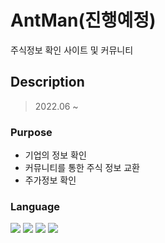 # AntMan(진행예정)

주식정보 확인 사이트 및 커뮤니티

## Description

>2022.06 ~

### Purpose

 - 기업의 정보 확인
 - 커뮤니티를 통한 주식 정보 교환
 - 주가정보 확인


### Language
<img src="https://img.shields.io/badge/JAVA-007396?style=flat-square&logo=JAVA&logoColor=white"/>  <img src="https://img.shields.io/badge/Spring Boot-6DB33F?style=flat-square&logo=Spring Boot&logoColor=white"/>
<img src="https://img.shields.io/badge/HTML5-e34f26?style=flat-square&logo=HTML&logoColor=white"/> 
<img src="https://img.shields.io/badge/JavaScript-e7df1e?style=flat-square&logo=JavaScript&logoColor=white"/>
